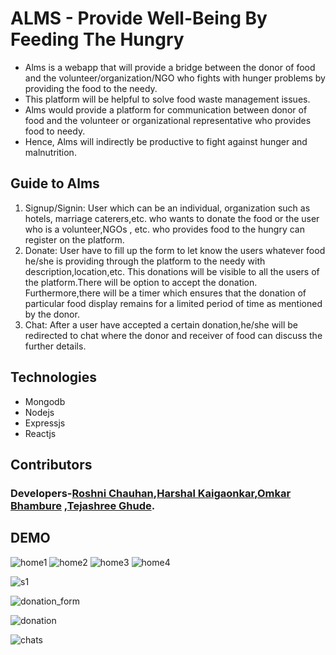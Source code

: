 # ALMS - Provide Well-Being By Feeding The Hungry 
  - Alms is a webapp that will provide a bridge between the donor of food and the
  volunteer/organization/NGO who fights with hunger problems by providing the food to the needy.
  - This platform will be helpful to solve food waste management issues.
  - Alms would provide a platform for communication between donor of food and the volunteer 
   or organizational representative who provides food to needy.
  - Hence, Alms will indirectly be productive to fight against hunger and malnutrition.  
  
## Guide to Alms
1. Signup/Signin:
User which can be an individual, organization such as hotels, marriage caterers,etc. who wants to 
donate the food or the user who is a volunteer,NGOs , etc. who provides food to the hungry 
can register on the platform.
2. Donate:
User have to fill up the form to let know the users whatever food he/she is providing through 
the platform to the needy with description,location,etc.
This donations will be visible to all the users of the platform.There will be option to accept 
the donation.
Furthermore,there will be a timer which ensures that the donation of particular food display remains 
for a limited period of time as mentioned by the donor.
3. Chat:
After a user have accepted a certain donation,he/she will be redirected to chat where the donor 
and receiver of food can discuss the further details.


## Technologies
- Mongodb
- Nodejs
- Expressjs
- Reactjs


## Contributors

### Developers-[Roshni Chauhan](https://github.com/Rosh9532),[Harshal Kaigaonkar](https://github.com/harshalkaigaonkar),[Omkar Bhambure](https://github.com/Omkar-0405) ,[Tejashree Ghude](https://github.com/teju1001).

## DEMO
![home1](https://user-images.githubusercontent.com/82097102/132108356-13499088-b46d-42e7-98d7-99fe777366da.png)
![home2](https://user-images.githubusercontent.com/82097102/132108358-00388eac-41fb-4e74-b61b-8c7dbb348fc3.png)
![home3](https://user-images.githubusercontent.com/82097102/132108361-463bd1b1-b037-457c-a441-861d5896b040.png)
![home4](https://user-images.githubusercontent.com/82097102/132108350-f16261ac-be76-4ce0-a2dd-1fed7d0dedbb.png)

![s1](https://user-images.githubusercontent.com/82097102/132108365-b25874e4-be0c-4fdc-8a6b-61bdbfdaca71.png)

![donation_form](https://user-images.githubusercontent.com/82097102/132108401-eb0d6db6-e5ee-49a0-8111-2ea150776fd8.png)

![donation](https://user-images.githubusercontent.com/82097102/132108369-cbc23e97-3437-4b02-974b-b366ab23d652.png)

![chats](https://user-images.githubusercontent.com/82097102/132108374-a12c49f2-890d-4e81-9e12-97664019cf2f.png)


  
  
